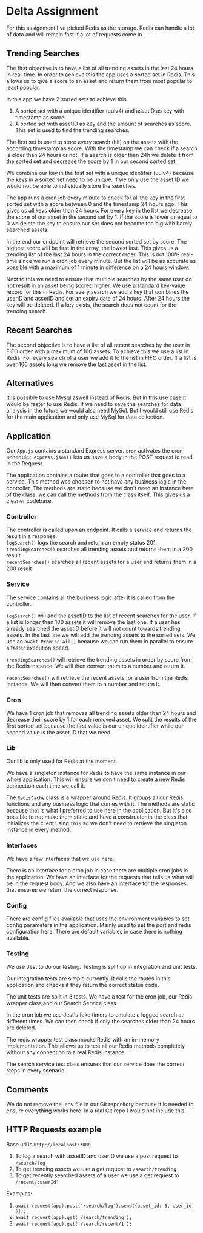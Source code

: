 # Delta Assignment
For this assignment I've picked Redis as the storage. Redis can handle a lot of data and will remain fast if a lot of requests come in.

## Trending Searches
The first objective is to have a list of all trending assets in the last 24 hours in real-time. In order to achieve this the app uses a sorted set in Redis. This allows us to give a score to an asset and return them from most popular to least popular.

In this app we have 2 sorted sets to achieve this. 
1. A sorted set with a unique identifier (uuiv4) and assetID as key with timestamp as score
2. A sorted set with assetID as key and the amount of searches as score. This set is used to find the trending searches.

The first set is used to store every search (hit) on the assets with the according timestamp as score. With the timestamp we can check if a search is older than 24 hours or not. If a search is older than 24h we delete it from the sorted set and decrease the score by 1 in our second sorted set.

We combine our key in the first set with a unique identifier (uuiv4) because the keys in a sorted set need to be unique. If we only use the asset ID we would not be able to individually store the searches. 

The app runs a cron job every minute to check for all the key in the first sorted set with a score between 0 and the timestamp 24 hours ago. This gives us all keys older than 24 hours. For every key in the list we decrease the score of our asset in the second set by 1. If the score is lower or equal to 0 we delete the key to ensure our set does not become too big with barely searched assets.

In the end our endpoint will retrieve the second sorted set by score. The highest score will be first in the array, the lowest last. This gives us a trending list of the last 24 hours in the correct order. This is not 100% real-time since we run a cron job every minute. But the list will be as accurate as possible with a maximum of 1 minute in difference on a 24 hours window.

Next to this we need to ensure that multiple searches by the same user do not result in an asset being scored higher. We use a standard key-value record for this in Redis. For every search we add a key that combines the userID and assetID and set an expiry date of 24 hours. After 24 hours the key will be deleted. If a key exists, the search does not count for the trending search.

## Recent Searches
The second objective is to have a list of all recent searches by the user in FIFO order with a maximum of 100 assets. To achieve this we use a list in Redis. For every search of a user we add it to the list in FIFO order. If a list is over 100 assets long we remove the last asset in the list.

## Alternatives
It is possible to use Mysql aswell instead of Redis. But in this use case it would be faster to use Redis. If we need to save the searches for data analysis in the future we would also need MySql. But I would still use Redis for the main application and only use MySql for data collection.

## Application

Our `App.js` contains a standard Express server. `cron` activates the cron scheduler. `express.json()` lets us have a body in the POST request to read in the Request.

The application contains a router that goes to a controller that goes to a service. This method was choosen to not have any business logic in the controller. The methods are static because we don't need an instance here of the class, we can call the methods from the class itself. This gives us a cleaner codebase.

### Controller

The controller is called upon an endpoint. It calls a service and returns the result in a response.\
`logSearch()` logs the search and return an empty status 201.\
`trendingSearches()` searches all trending assets and returns them in a 200 result\
`recentSearches()` searches all recent assets for a user and returns them in a 200 result

### Service

The service contains all the business logic after it is called from the controller. 

`logSearch()` will add the assetID to the list of recent searches for the user. If a list is longer than 100 assets it will remove the last one. If a user has already searched the assetID before it will not count towards trending assets. In the last line we will add the trending assets to the sorted sets. We use an `await Promise.all()` because we can run them in parallel to ensure a faster execution speed.

`trendingSearches()` will retrieve the trending assets in order by score from the Redis instance. We will then convert them to a number and return it.

`recentSearches()` will retrieve the recent assets for a user from the Redis instance. We will then convert them to a number and return it.

### Cron
We have 1 cron job that removes all trending assets older than 24 hours and decrease their score by 1 for each removed asset. We split the results of the first sorted set because the first value is our unique identifier while our second value is the asset ID that we need.

### Lib
Our lib is only used for Redis at the moment.

We have a singleton instance for Redis to have the same instance in our whole application. This will ensure we don't need to create a new Redis connection each time we call it.

The `RedisCache` class is a wrapper around Redis. It groups all our Redis functions and any business logic that comes with it. The methods are static because that is what I preferred to use here in the application. But it's also possible to not make them static and have a constructor in the class that initializes the client using `this` so we don't need to retrieve the singleton instance in every method.

### Interfaces
We have a few interfaces that we use here.

There is an interface for a cron job in case there are multiple cron jobs in the application.
We have an interface for the requests that tells us what will be in the request body. And we also have an interface for the responses that ensures we return the correct response.

### Config
There are config files available that uses the environment variables to set config parameters in the application. Mainly used to set the port and redis configuration here. There are default variables in case there is nothing available.


### Testing
We use Jest to do our testing. Testing is split up in integration and unit tests. 

Our integration tests are simple currently. It calls the routes in this application and checks if they return the correct status code.

The unit tests are split in 3 tests. We have a test for the cron job, our Redis wrapper class and our Search Service class.

In the cron job we use Jest's fake timers to emulate a logged search at different times. We can then check if only the searches older than 24 hours are deleted.

The redis wrapper test class mocks Redis with an in-memory implementation. This allows us to test all our Redis methods completely without any connection to a real Redis instance.

The search service test class ensures that our service does the correct steps in every scenario.

## Comments
We do not remove the .env file in our Git repository because it is needed to ensure everything works here. In a real Git repo I would not include this.

## HTTP Requests example

Base url is `http://localhost:3000`
1. To log a search with assetID and userID we use a post request to `/search/log`
2. To get trending assets we use a get request to `/search/trending`
3. To get recently searched assets of a user we use a get request to `/recent/:userId"`

Examples:
1. ```await request(app).post('/search/log').send({asset_id: 5, user_id: 5});```
2. ```await request(app).get('/search/trending');```
3. ```await request(app).get('/search/recent/1');```